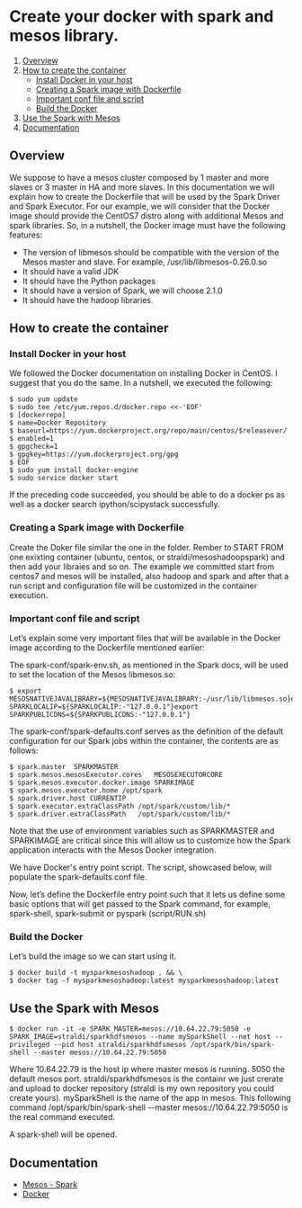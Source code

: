 # Create your docker with spark and mesos library. 


1. [Overview](#overview)
2. [How to create the container](#container-creation)
   * [Install Docker in your host](#install-docker)
   * [Creating a Spark image with Dockerfile](#dockerfile)
   * [Important conf file and script](#conffileandscrpt)
   * [Build the Docker](#BuildDocker)
3. [Use the Spark with Mesos](#usesparkmesos)
4. [Documentation](#documentation)

## Overview

We suppose to have a mesos cluster composed by 1 master and more slaves or 3 master in HA and more slaves. In this documentation we will explain how to create the Dockerfile that will be used by the Spark Driver and Spark Executor. For our example, we will consider that the Docker image should provide the CentOS7 distro along with additional Mesos and spark libraries. So, in a nutshell, the Docker image must have the following features:
 * The version of libmesos should be compatible with the version of the Mesos master and slave. For example, /usr/lib/libmesos-0.26.0.so
 * It should have a valid JDK
 * It should have the Python packages 
 * It should have a version of Spark, we will choose 2.1.0
 * It should have the hadoop libraries.

## How to create the container

### Install Docker in your host

We followed the Docker documentation on installing Docker in CentOS. I suggest that you do the same. In a nutshell, we executed the following:

    $ sudo yum update
    $ sudo tee /etc/yum.repos.d/docker.repo <<-'EOF'
    $ [dockerrepo]
    $ name=Docker Repository
    $ baseurl=https://yum.dockerproject.org/repo/main/centos/$releasever/
    $ enabled=1
    $ gpgcheck=1
    $ gpgkey=https://yum.dockerproject.org/gpg
    $ EOF
    $ sudo yum install docker-engine
    $ sudo service docker start

If the preceding code succeeded, you should be able to do a docker ps as well as a docker search ipython/scipystack successfully.

### Creating a Spark image with Dockerfile

Create the Doker file similar the one in the folder. Rember to START FROM one exixting container (ubuntu, centos, or straldi/mesoshadoopspark) and then add your libraies and so on. The example we committed start from centos7 and mesos will be installed, also hadoop and spark and after that a run script and configuration file will be customized in the container execution.

### Important conf file and script 
Let’s explain some very important files that will be available in the Docker image according to the Dockerfile mentioned earlier:

The spark-conf/spark-env.sh, as mentioned in the Spark docs, will be used to set the location of the Mesos libmesos.so:

    $ export MESOSNATIVEJAVALIBRARY=${MESOSNATIVEJAVALIBRARY:-/usr/lib/libmesos.so}export SPARKLOCALIP=${SPARKLOCALIP:-"127.0.0.1"}export SPARKPUBLICDNS=${SPARKPUBLICDNS:-"127.0.0.1"}

The spark-conf/spark-defaults.conf serves as the definition of the default configuration for our Spark jobs within the container, the contents are as follows:

    $ spark.master  SPARKMASTER
    $ spark.mesos.mesosExecutor.cores   MESOSEXECUTORCORE
    $ spark.mesos.executor.docker.image SPARKIMAGE
    $ spark.mesos.executor.home /opt/spark
    $ spark.driver.host CURRENTIP
    $ spark.executor.extraClassPath /opt/spark/custom/lib/*
    $ spark.driver.extraClassPath   /opt/spark/custom/lib/*

Note that the use of environment variables such as SPARKMASTER and SPARKIMAGE are critical since this will allow us to customize how the Spark application interacts with the Mesos Docker integration.

We have Docker's entry point script. The script, showcased below, will populate the spark-defaults.conf file.

Now, let’s define the Dockerfile entry point such that it lets us define some basic options that will get passed to the Spark command, for example, spark-shell, spark-submit or pyspark (script/RUN.sh)

### Build the Docker

Let’s build the image so we can start using it.

    $ docker build -t mysparkmesoshadoop . && \
    $ docker tag -f mysparkmesoshadoop:latest mysparkmesoshadoop:latest

## Use the Spark with Mesos

    $ docker run -it -e SPARK_MASTER=mesos://10.64.22.79:5050 -e SPARK_IMAGE=straldi/sparkhdfsmesos --name mySparkShell --net host --privileged --pid host straldi/sparkhdfsmesos /opt/spark/bin/spark-shell --master mesos://10.64.22.79:5050

Where 10.64.22.79 is the host ip where master mesos is running. 5050 the default mesos port. straldi/sparkhdfsmesos is the containr we just crerate and upload to docker repository (straldi is my own repository you could create yours). mySparkShell is the name of the app in mesos. This following command /opt/spark/bin/spark-shell --master mesos://10.64.22.79:5050 is the real command executed.

A spark-shell will be opened.

## Documentation

* [Mesos - Spark](https://spark.apache.org/docs/latest/running-on-mesos.html)
* [Docker](https://www.docker.com/)
